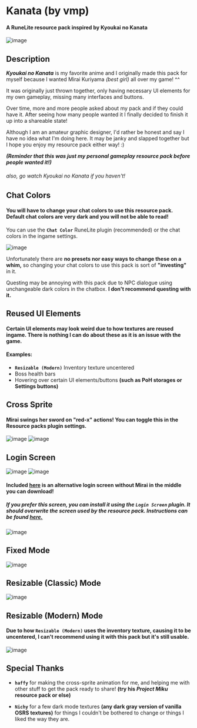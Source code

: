 # Kanata (by vmp)
#### A RuneLite resource pack inspired by Kyoukai no Kanata

![image](https://i.imgur.com/JuCmMoF.png)

## Description
***Kyoukai no Kanata*** is my favorite anime and I originally made this pack for myself because I wanted Mirai Kuriyama _(best girl)_ all over my game! ^^

It was originally just thrown together, only having necessary UI elements for my own gameplay, missing many interfaces and buttons.

Over time, more and more people asked about my pack and if they could have it. After seeing how many people wanted it I finally decided to finish it up into a shareable state!

Although I am an amateur graphic designer, I'd rather be honest and say I have no idea what I'm doing here. It may be janky and slapped together but I hope you enjoy my resource pack either way! :)

***(Reminder that this was just my personal gameplay resource pack before people wanted it!)***

###### also, go watch _Kyoukai no Kanata_ if you haven't!


## Chat Colors
#### You will have to change your chat colors to use this resource pack. Default chat colors are very dark and you will not be able to read!

You can use the **`Chat Color`** RuneLite plugin (recommended) or the chat colors in the ingame settings.

![image](https://i.imgur.com/kBJGWfR.png)

Unfortunately there are **no presets nor easy ways to change these on a whim,** so changing your chat colors to use this pack is sort of **"investing"** in it.

Questing may be annoying with this pack due to NPC dialogue using unchangeable dark colors in the chatbox. **I don't recommend questing with it.**

## Reused UI Elements
#### Certain UI elements may look weird due to how textures are reused ingame. There is nothing I can do about these as it is an issue with the game.

#### Examples:
- **`Resizable (Modern)`** Inventory texture uncentered
- Boss health bars
- Hovering over certain UI elements/buttons **(such as PoH storages or Settings buttons)**

## Cross Sprite
#### Mirai swings her sword on "red-x" actions! You can toggle this in the Resource packs plugin settings.
![image](https://i.imgur.com/qKAZCvQ.png)
![image](https://i.imgur.com/OWXpu3J.png)

## Login Screen

![image](https://i.imgur.com/MbgjWb8.png)
![image](https://i.imgur.com/7hdABrL.png)
#### Included [here](https://i.imgur.com/M2VJ28q.png) is an alternative login screen without Mirai in the middle you can download!
##### If you prefer this screen, you can install it using the **`Login Screen`** plugin. It should overwrite the screen used by the resource pack. Instructions can be found [here.](https://github.com/runelite/runelite/wiki/Login-Screen#custom-background)
![image](https://i.imgur.com/M2VJ28q.png)

## Fixed Mode
![image](https://i.imgur.com/1Ozm9G7.png)

## Resizable (Classic) Mode
![image](https://i.imgur.com/DTHLAe4.png)

## Resizable (Modern) Mode
#### Due to how `Resizable (Modern)` uses the inventory texture, causing it to be uncentered, I can't recommend using it with this pack but it's still usable.

![image](https://i.imgur.com/FeqFd4x.png)

## Special Thanks

- **`haffy`** for making the cross-sprite animation for me, and helping me with other stuff to get the pack ready to share! **(try his _Project Miku_ resource pack or else)**

- **`Nichy`** for a few dark mode textures **(any dark gray version of vanilla OSRS textures)** for things I couldn't be bothered to change or things I liked the way they are.